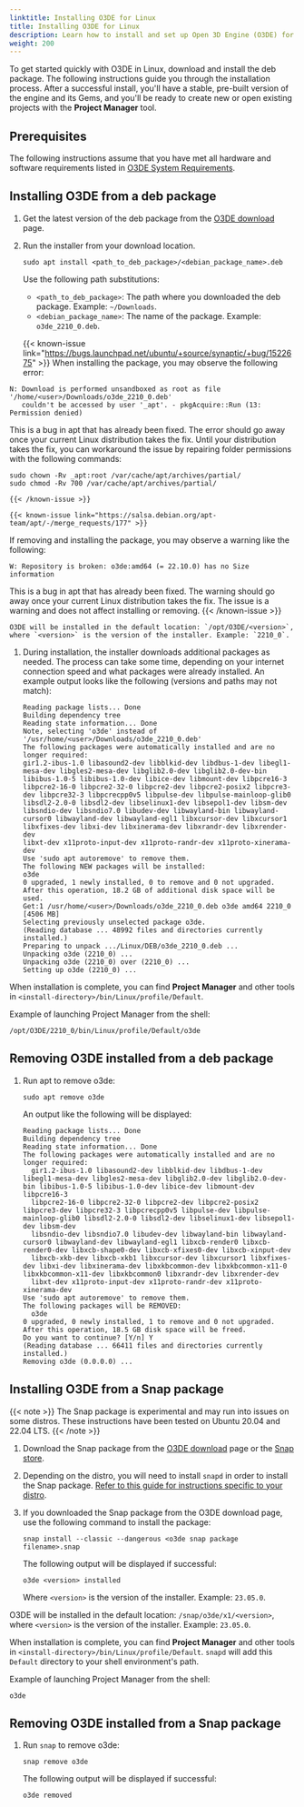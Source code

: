 ```yaml
---
linktitle: Installing O3DE for Linux
title: Installing O3DE for Linux
description: Learn how to install and set up Open 3D Engine (O3DE) for Linux.
weight: 200
---
```


To get started quickly with O3DE in Linux, download and install the deb package. The following instructions guide you through the installation process. After a successful install, you'll have a stable, pre-built version of the engine and its Gems, and you'll be ready to create new or open existing projects with the **Project Manager** tool.

## Prerequisites

The following instructions assume that you have met all hardware and software requirements listed in [O3DE System Requirements](../requirements).

## Installing O3DE from a deb package

1. Get the latest version of the deb package from the [O3DE download](https://o3de.org/download/#linux) page.

1. Run the installer from your download location.
    ```shell
    sudo apt install <path_to_deb_package>/<debian_package_name>.deb
    ```
    Use the following path substitutions:
    * `<path_to_deb_package>`: The path where you downloaded the deb package. Example: `~/Downloads`.
    * `<debian_package_name>`: The name of the package. Example: `o3de_2210_0.deb`.

    {{< known-issue link="https://bugs.launchpad.net/ubuntu/+source/synaptic/+bug/1522675" >}}
When installing the package, you may observe the following error:
```
N: Download is performed unsandboxed as root as file '/home/<user>/Downloads/o3de_2210_0.deb' 
   couldn't be accessed by user '_apt'. - pkgAcquire::Run (13: Permission denied)
```
This is a bug in apt that has already been fixed. The error should go away once your current Linux distribution takes the fix.
Until your distribution takes the fix, you can workaround the issue by repairing folder permissions with the following commands:
```
sudo chown -Rv _apt:root /var/cache/apt/archives/partial/
sudo chmod -Rv 700 /var/cache/apt/archives/partial/
```
    {{< /known-issue >}}

    {{< known-issue link="https://salsa.debian.org/apt-team/apt/-/merge_requests/177" >}}
If removing and installing the package, you may observe a warning like the following:
```
W: Repository is broken: o3de:amd64 (= 22.10.0) has no Size information
```
This is a bug in apt that has already been fixed. The warning should go away once your current Linux distribution takes the fix. The issue is a warning and does not affect installing or removing.
    {{< /known-issue >}}

    O3DE will be installed in the default location: `/opt/O3DE/<version>`, where `<version>` is the version of the installer. Example: `2210_0`.

1. During installation, the installer downloads additional packages as needed. The process can take some time, depending on your internet connection speed and what packages were already installed. An example output looks like the following (versions and paths may not match):
    ```shell
    Reading package lists... Done
    Building dependency tree
    Reading state information... Done
    Note, selecting 'o3de' instead of '/usr/home/<user>/Downloads/o3de_2210_0.deb'
    The following packages were automatically installed and are no longer required:
    gir1.2-ibus-1.0 libasound2-dev libblkid-dev libdbus-1-dev libegl1-mesa-dev libgles2-mesa-dev libglib2.0-dev libglib2.0-dev-bin libibus-1.0-5 libibus-1.0-dev libice-dev libmount-dev libpcre16-3
    libpcre2-16-0 libpcre2-32-0 libpcre2-dev libpcre2-posix2 libpcre3-dev libpcre32-3 libpcrecpp0v5 libpulse-dev libpulse-mainloop-glib0 libsdl2-2.0-0 libsdl2-dev libselinux1-dev libsepol1-dev libsm-dev
    libsndio-dev libsndio7.0 libudev-dev libwayland-bin libwayland-cursor0 libwayland-dev libwayland-egl1 libxcursor-dev libxcursor1 libxfixes-dev libxi-dev libxinerama-dev libxrandr-dev libxrender-dev
    libxt-dev x11proto-input-dev x11proto-randr-dev x11proto-xinerama-dev
    Use 'sudo apt autoremove' to remove them.
    The following NEW packages will be installed:
    o3de
    0 upgraded, 1 newly installed, 0 to remove and 0 not upgraded.
    After this operation, 18.2 GB of additional disk space will be used.
    Get:1 /usr/home/<user>/Downloads/o3de_2210_0.deb o3de amd64 2210_0 [4506 MB]
    Selecting previously unselected package o3de.
    (Reading database ... 48992 files and directories currently installed.)
    Preparing to unpack .../Linux/DEB/o3de_2210_0.deb ...
    Unpacking o3de (2210_0) ...
    Unpacking o3de (2210_0) over (2210_0) ...
    Setting up o3de (2210_0) ...
    ```
    
When installation is complete, you can find **Project Manager** and other tools in `<install-directory>/bin/Linux/profile/Default`.

Example of launching Project Manager from the shell:
```shell
/opt/O3DE/2210_0/bin/Linux/profile/Default/o3de
```

## Removing O3DE installed from a deb package

1. Run apt to remove o3de:
    ```shell
    sudo apt remove o3de
    ```
    An output like the following will be displayed:
    ```shell
    Reading package lists... Done
    Building dependency tree
    Reading state information... Done
    The following packages were automatically installed and are no longer required:
      gir1.2-ibus-1.0 libasound2-dev libblkid-dev libdbus-1-dev libegl1-mesa-dev libgles2-mesa-dev libglib2.0-dev libglib2.0-dev-bin libibus-1.0-5 libibus-1.0-dev libice-dev libmount-dev libpcre16-3
      libpcre2-16-0 libpcre2-32-0 libpcre2-dev libpcre2-posix2 libpcre3-dev libpcre32-3 libpcrecpp0v5 libpulse-dev libpulse-mainloop-glib0 libsdl2-2.0-0 libsdl2-dev libselinux1-dev libsepol1-dev libsm-dev
      libsndio-dev libsndio7.0 libudev-dev libwayland-bin libwayland-cursor0 libwayland-dev libwayland-egl1 libxcb-render0 libxcb-render0-dev libxcb-shape0-dev libxcb-xfixes0-dev libxcb-xinput-dev
      libxcb-xkb-dev libxcb-xkb1 libxcursor-dev libxcursor1 libxfixes-dev libxi-dev libxinerama-dev libxkbcommon-dev libxkbcommon-x11-0 libxkbcommon-x11-dev libxkbcommon0 libxrandr-dev libxrender-dev
      libxt-dev x11proto-input-dev x11proto-randr-dev x11proto-xinerama-dev
    Use 'sudo apt autoremove' to remove them.
    The following packages will be REMOVED:
      o3de
    0 upgraded, 0 newly installed, 1 to remove and 0 not upgraded.
    After this operation, 18.5 GB disk space will be freed.
    Do you want to continue? [Y/n] Y
    (Reading database ... 66411 files and directories currently installed.)
    Removing o3de (0.0.0.0) ...
    ```

## Installing O3DE from a Snap package

{{< note >}}
The Snap package is experimental and may run into issues on some distros. These instructions have been tested on Ubuntu 20.04 and 22.04 LTS.
{{< /note >}}

1. Download the Snap package from the [O3DE download](https://o3de.org/download/#linux) page or the [Snap store](https://snapcraft.io/o3de).

1. Depending on the distro, you will need to install `snapd` in order to install the Snap package. [Refer to this guide for instructions specific to your distro](https://snapcraft.io/docs/installing-snapd).

1. If you downloaded the Snap package from the O3DE download page, use the following command to install the package:
   ```shell
   snap install --classic --dangerous <o3de snap package filename>.snap
   ```
   The following output will be displayed if successful:
   ```shell
   o3de <version> installed
   ```
   Where `<version>` is the version of the installer. Example: `23.05.0`.

O3DE will be installed in the default location: `/snap/o3de/x1/<version>`, where `<version>` is the version of the installer. Example: `23.05.0`.

When installation is complete, you can find **Project Manager** and other tools in `<install-directory>/bin/Linux/profile/Default`. `snapd` will add this `Default` directory to your shell environment's path.

Example of launching Project Manager from the shell:
```shell
o3de
```

## Removing O3DE installed from a Snap package

1. Run `snap` to remove o3de:
   ```shell
   snap remove o3de
   ```
   The following output will be displayed if successful:
   ```shell
   o3de removed
   ```
